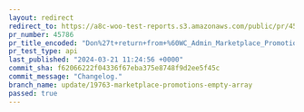 ```yaml
---
layout: redirect
redirect_to: https://a8c-woo-test-reports.s3.amazonaws.com/public/pr/45786/api/index.html
pr_number: 45786
pr_title_encoded: "Don%27t+return+from+%60WC_Admin_Marketplace_Promotions%3A%3Afetch_marketplace_promotions%60+if+we+get+an+empty+or+bad+response"
pr_test_type: api
last_published: "2024-03-21 11:24:56 +0000"
commit_sha: f62066222f04336f67eba375e8748f9d2ee5f45c
commit_message: "Changelog."
branch_name: update/19763-marketplace-promotions-empty-array
passed: true
---
```

